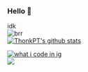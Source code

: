 ### Hello 👋
 idk <br>
![brr](https://komarev.com/ghpvc/?username=iiLeafy&style=flat-square&color=blueviolet) <br>
[![ThonkPT's github stats](https://github-readme-stats.vercel.app/api?username=iiLeafy&show_icons=true&theme=dracula)](https://github.com/anuraghazra/github-readme-stats) <br>

[![what i code in ig](https://github-readme-stats.vercel.app/api/top-langs/?username=ThonkPT&theme=dracula&show_icons=true)](https://www.youtube.com/watch?v=dQw4w9WgXcQ)
<br>
[![](https://img.shields.io/badge/Hotel-Trivago-informational?style=flat&logo=tui&logoColor=white&color=F48F00)](https://www.youtube.com/watch?v=dQw4w9WgXcQ)
